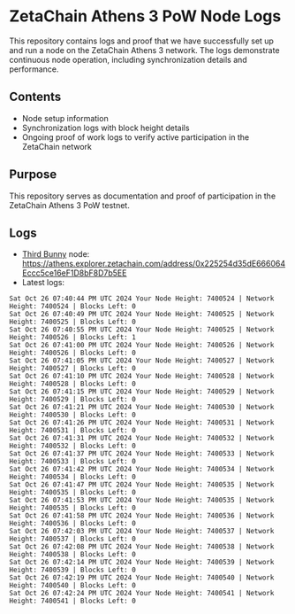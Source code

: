 # ZetaChain Athens 3 PoW Node Logs
This repository contains logs and proof that we have successfully set up and run a node on the ZetaChain Athens 3 network. The logs demonstrate continuous node operation, including synchronization details and performance.

## Contents
- Node setup information
- Synchronization logs with block height details
- Ongoing proof of work logs to verify active participation in the ZetaChain network

## Purpose
This repository serves as documentation and proof of participation in the ZetaChain Athens 3 PoW testnet.

## Logs

- [Third Bunny](https://thirdbunny.xyz/) node: https://athens.explorer.zetachain.com/address/0x225254d35dE666064Eccc5ce16eF1D8bF8D7b5EE
- Latest logs:
```
Sat Oct 26 07:40:44 PM UTC 2024 Your Node Height: 7400524 | Network Height: 7400524 | Blocks Left: 0
Sat Oct 26 07:40:49 PM UTC 2024 Your Node Height: 7400525 | Network Height: 7400525 | Blocks Left: 0
Sat Oct 26 07:40:55 PM UTC 2024 Your Node Height: 7400525 | Network Height: 7400526 | Blocks Left: 1
Sat Oct 26 07:41:00 PM UTC 2024 Your Node Height: 7400526 | Network Height: 7400526 | Blocks Left: 0
Sat Oct 26 07:41:05 PM UTC 2024 Your Node Height: 7400527 | Network Height: 7400527 | Blocks Left: 0
Sat Oct 26 07:41:10 PM UTC 2024 Your Node Height: 7400528 | Network Height: 7400528 | Blocks Left: 0
Sat Oct 26 07:41:15 PM UTC 2024 Your Node Height: 7400529 | Network Height: 7400529 | Blocks Left: 0
Sat Oct 26 07:41:21 PM UTC 2024 Your Node Height: 7400530 | Network Height: 7400530 | Blocks Left: 0
Sat Oct 26 07:41:26 PM UTC 2024 Your Node Height: 7400531 | Network Height: 7400531 | Blocks Left: 0
Sat Oct 26 07:41:31 PM UTC 2024 Your Node Height: 7400532 | Network Height: 7400532 | Blocks Left: 0
Sat Oct 26 07:41:37 PM UTC 2024 Your Node Height: 7400533 | Network Height: 7400533 | Blocks Left: 0
Sat Oct 26 07:41:42 PM UTC 2024 Your Node Height: 7400534 | Network Height: 7400534 | Blocks Left: 0
Sat Oct 26 07:41:47 PM UTC 2024 Your Node Height: 7400535 | Network Height: 7400535 | Blocks Left: 0
Sat Oct 26 07:41:53 PM UTC 2024 Your Node Height: 7400535 | Network Height: 7400535 | Blocks Left: 0
Sat Oct 26 07:41:58 PM UTC 2024 Your Node Height: 7400536 | Network Height: 7400536 | Blocks Left: 0
Sat Oct 26 07:42:03 PM UTC 2024 Your Node Height: 7400537 | Network Height: 7400537 | Blocks Left: 0
Sat Oct 26 07:42:08 PM UTC 2024 Your Node Height: 7400538 | Network Height: 7400538 | Blocks Left: 0
Sat Oct 26 07:42:14 PM UTC 2024 Your Node Height: 7400539 | Network Height: 7400539 | Blocks Left: 0
Sat Oct 26 07:42:19 PM UTC 2024 Your Node Height: 7400540 | Network Height: 7400540 | Blocks Left: 0
Sat Oct 26 07:42:24 PM UTC 2024 Your Node Height: 7400541 | Network Height: 7400541 | Blocks Left: 0
```
